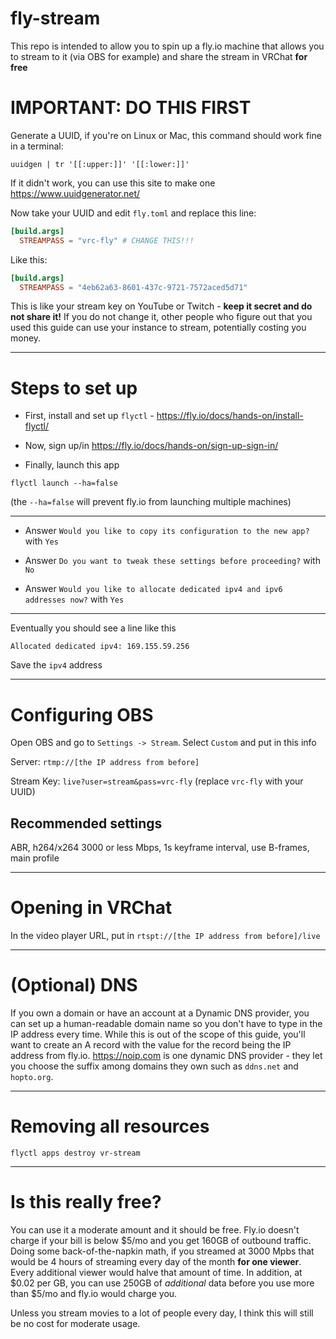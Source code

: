# fly-stream

This repo is intended to allow you to spin up a fly.io machine that allows you
to stream to it (via OBS for example) and share the stream in VRChat **for free**

# IMPORTANT: DO THIS FIRST

Generate a UUID, if you're on Linux or Mac, this command should work fine in a
terminal:

`uuidgen | tr '[[:upper:]]' '[[:lower:]]'`

If it didn't work, you can use this site to make one
https://www.uuidgenerator.net/

Now take your UUID and edit `fly.toml` and replace this line:

```toml
[build.args]
  STREAMPASS = "vrc-fly" # CHANGE THIS!!!
```

Like this:

```toml
[build.args]
  STREAMPASS = "4eb62a63-8601-437c-9721-7572aced5d71"
```

This is like your stream key on YouTube or Twitch -
**keep it secret and do not share it!** If you do not change it, other people
who figure out that you used this guide can use your instance to stream,
potentially costing you money.

---

# Steps to set up

- First, install and set up `flyctl` - https://fly.io/docs/hands-on/install-flyctl/

- Now, sign up/in https://fly.io/docs/hands-on/sign-up-sign-in/

- Finally, launch this app

`flyctl launch --ha=false`

(the `--ha=false` will prevent fly.io from launching multiple machines)

---

- Answer `Would you like to copy its configuration to the new app?` with `Yes`

- Answer `Do you want to tweak these settings before proceeding?` with `No`

- Answer `Would you like to allocate dedicated ipv4 and ipv6 addresses now?` with `Yes`

---

Eventually you should see a line like this

```
Allocated dedicated ipv4: 169.155.59.256
```

Save the `ipv4` address

---

# Configuring OBS

Open OBS and go to `Settings -> Stream`. Select `Custom` and put in this info

Server: `rtmp://[the IP address from before]`

Stream Key: `live?user=stream&pass=vrc-fly` (replace `vrc-fly` with your UUID)

## Recommended settings

ABR, h264/x264 3000 or less Mbps, 1s keyframe interval, use B-frames, main profile

---

# Opening in VRChat

In the video player URL, put in `rtspt://[the IP address from before]/live`

---

# (Optional) DNS

If you own a domain or have an account at a Dynamic DNS provider, you can
set up a human-readable domain name so you don't have to type in the IP address
every time. While this is out of the scope of this guide, you'll want to create
an A record with the value for the record being the IP address from fly.io.
https://noip.com is one dynamic DNS provider - they let you choose the suffix
among domains they own such as `ddns.net` and `hopto.org`.

---

# Removing all resources

`flyctl apps destroy vr-stream`

---

# Is this really free?

You can use it a moderate amount and it should be free. Fly.io doesn't charge
if your bill is below $5/mo and you get 160GB of outbound traffic. Doing some
back-of-the-napkin math, if you streamed at 3000 Mpbs that would be
4 hours of streaming every day of the month **for one viewer**. Every additional
viewer would halve that amount of time. In addition, at $0.02 per GB, you can
use 250GB of _additional_ data before you use more than $5/mo and fly.io would
charge you.

Unless you stream movies to a lot of people every day, I think this will still
be no cost for moderate usage.
